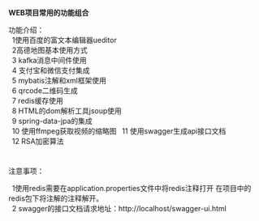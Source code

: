 **WEB项目常用的功能组合**

功能介绍：    
     &ensp;1使用百度的富文本编辑器ueditor  
     &ensp;2高德地图基本使用方式  
     &ensp;3 kafka消息中间件使用  
     &ensp;4 支付宝和微信支付集成  
     &ensp;5 mybatis注解和xml框架使用  
     &ensp;6 qrcode二维码生成  
     &ensp;7 redis缓存使用  
     &ensp;8 HTML的dom解析工具jsoup使用  
     &ensp;9 spring-data-jpa的集成  
     &ensp;10 使用ffmpeg获取视频的缩略图
     &ensp;11 使用swagger生成api接口文档  
     &ensp;12 RSA加密算法
#
注意事项：  

 &ensp;1使用redis需要在application.properties文件中将redis注释打开
在项目中的redis包下将注解的注释解开。  
 &ensp;2 swagger的接口文档请求地址：http://localhost/swagger-ui.html